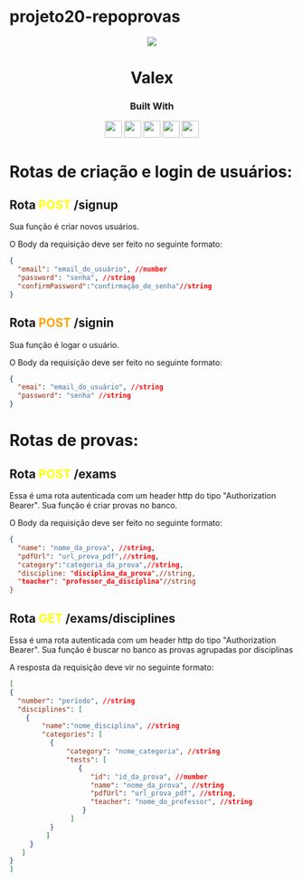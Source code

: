 # projeto20-repoprovas

<p align="center">
  <img  src="https://notion-emojis.s3-us-west-2.amazonaws.com/prod/svg-twitter/1f4dd.svg">
</p>
<h1 align="center">
  Valex
</h1>
<div align="center">

  <h3>Built With</h3>

  <img src="https://img.shields.io/badge/PostgreSQL-316192?style=for-the-badge&logo=postgresql&logoColor=white" height="30px"/>
  <img src="https://img.shields.io/badge/TypeScript-007ACC?style=for-the-badge&logo=typescript&logoColor=white" height="30px"/>
  <img src="https://img.shields.io/badge/Node.js-43853D?style=for-the-badge&logo=node.js&logoColor=white" height="30px"/>  
  <img src="https://img.shields.io/badge/Express.js-404D59?style=for-the-badge&logo=express.js&logoColor=white" height="30px"/>
  <img src="https://img.shields.io/badge/Prisma-3982CE?style=for-the-badge&logo=Prisma&logoColor=white" height="30px"/>
  <!-- Badges source: https://dev.to/envoy_/150-badges-for-github-pnk -->
</div>

# Rotas de criação e login de usuários:

## Rota <span style="color:yellow"> **POST** </span>/signup

Sua função é criar novos usuários.

O Body da requisição deve ser feito no seguinte formato:

```json
{
  "email": "email_do_usuário", //number
  "password": "senha", //string
  "confirmPassword":"confirmação_de_senha"//string
}
```

## Rota <span style="color:orange"> **POST** </span>/signin

Sua função é logar o usuário.

O Body da requisição deve ser feito no seguinte formato:

```json
{
  "emai": "email_do_usuário", //string
  "password": "senha" //string
}
```


# Rotas de provas:

## Rota <span style="color:yellow"> **POST** </span>/exams

Essa é uma rota autenticada com um header http do tipo "Authorization Bearer". Sua função é criar provas no banco.


O Body da requisição deve ser feito no seguinte formato:

```json
{
  "name": "nome_da_prova", //string,
  "pdfUrl": "url_prova_pdf",//string,
  "category":"categoria_da_prova",//string,
  "discipline: "disciplina_da_prova",//string,
  "teacher": "professor_da_disciplina"//string
}
```

## Rota <span style="color:yellow"> **GET** </span>/exams/disciplines

Essa é uma rota autenticada com um header http do tipo "Authorization Bearer". Sua função é buscar no banco as provas agrupadas por disciplinas

A resposta da requisição deve vir no seguinte formato:

```json
[
{
  "number": "período", //string
  "disciplines": [
    {
        "name":"nome_disciplina", //string
        "categories": [
          {
              "category": "nome_categoria", //string
              "tests": [
                 {
                    "id": "id_da_prova", //number
                    "name": "nome_da_prova", //string
                    "pdfUrl": "url_prova_pdf", //string,
                    "teacher": "nome_do_professor", //string
                  }
               ]
          }
         ]
     }
   ] 
}
]
